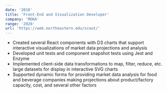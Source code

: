 ```yaml
---
date: '2018'
title: 'Front-End and Visualization Developer'
company: 'MOKA'
range: '2020'
url: 'https://web.northeastern.edu/scout/'
---
```


- Created several React components with D3 charts that support interactive visualizations of market data projections and analysis
- Developed unit tests and component snapshot tests using Jest and Enzyme
- Implemented client-side data transformations to map, filter, reduce, etc. large datasets for display in interactive SVG charts
- Supported dynamic forms for providing market data analysis for food and beverage companies making projections about product/factory capacity, cost, and several other factors
